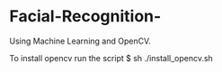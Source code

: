 # Facial-Recognition-
Using Machine Learning and OpenCV.

To install opencv run the script
$ sh ./install_opencv.sh

